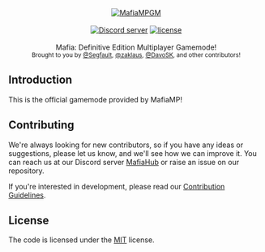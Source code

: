 <div align="center">
   <a href="https://github.com/hurfy/mafia-mp-gamemode"><img src="https://github.com/hurfy/mafia-mp-gamemode/assets/46726909/30c4aae1-7339-4d8b-9a1b-d1bca3c8ab1a" alt="MafiaMPGM" /></a>
</div>

<br />
<div align="center">
    <a href="https://discord.gg/eBQ4QHX"><img src="https://img.shields.io/discord/402098213114347520.svg" alt="Discord server" /></a>
    <a href="LICENSE.md"><img src="https://img.shields.io/badge/License-MafiaHub%20OSS-blue" alt="license" /></a>
</div>

<br />
<div align="center">
  Mafia: Definitive Edition Multiplayer Gamemode!
</div>
<div align="center">
  <sub>
    Brought to you by <a href="https://github.com/Segfaultd">@Segfault</a>,
    <a href="https://github.com/zaklaus">@zaklaus</a>,
    <a href="https://github.com/DavoSK">@DavoSK</a>,
    and other contributors!
  </sub>
</div>

## Introduction

This is the official gamemode provided by MafiaMP!

## Contributing

We're always looking for new contributors, so if you have any ideas or suggestions, please let us know, and we'll see how we can improve it. You can reach us at our Discord server [MafiaHub](https://discord.gg/c6gW9yRXZH) or raise an issue on our repository.

If you're interested in development, please read our [Contribution Guidelines](.github/CONTRIBUTING.md).

## License

The code is licensed under the [MIT](https://github.com/hurfy/mafia-mp-gamemode/blob/main/LICENSE) license.
